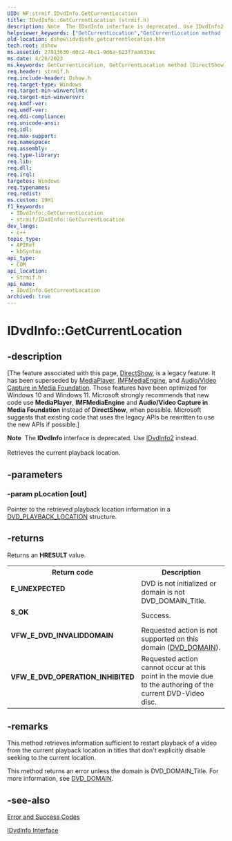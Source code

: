 ```yaml
---
UID: NF:strmif.IDvdInfo.GetCurrentLocation
title: IDvdInfo::GetCurrentLocation (strmif.h)
description: Note  The IDvdInfo interface is deprecated. Use IDvdInfo2 instead. Retrieves the current playback location.
helpviewer_keywords: ["GetCurrentLocation","GetCurrentLocation method [DirectShow]","GetCurrentLocation method [DirectShow]","IDvdInfo interface","IDvdInfo interface [DirectShow]","GetCurrentLocation method","IDvdInfo.GetCurrentLocation","IDvdInfo::GetCurrentLocation","IDvdInfoGetCurrentLocation","dshow.idvdinfo_getcurrentlocation","strmif/IDvdInfo::GetCurrentLocation"]
old-location: dshow\idvdinfo_getcurrentlocation.htm
tech.root: dshow
ms.assetid: 27913630-d0c2-4bc1-9d6a-623f7aa631ec
ms.date: 4/26/2023
ms.keywords: GetCurrentLocation, GetCurrentLocation method [DirectShow], GetCurrentLocation method [DirectShow],IDvdInfo interface, IDvdInfo interface [DirectShow],GetCurrentLocation method, IDvdInfo.GetCurrentLocation, IDvdInfo::GetCurrentLocation, IDvdInfoGetCurrentLocation, dshow.idvdinfo_getcurrentlocation, strmif/IDvdInfo::GetCurrentLocation
req.header: strmif.h
req.include-header: Dshow.h
req.target-type: Windows
req.target-min-winverclnt: 
req.target-min-winversvr: 
req.kmdf-ver: 
req.umdf-ver: 
req.ddi-compliance: 
req.unicode-ansi: 
req.idl: 
req.max-support: 
req.namespace: 
req.assembly: 
req.type-library: 
req.lib: 
req.dll: 
req.irql: 
targetos: Windows
req.typenames: 
req.redist: 
ms.custom: 19H1
f1_keywords:
 - IDvdInfo::GetCurrentLocation
 - strmif/IDvdInfo::GetCurrentLocation
dev_langs:
 - c++
topic_type:
 - APIRef
 - kbSyntax
api_type:
 - COM
api_location:
 - Strmif.h
api_name:
 - IDvdInfo.GetCurrentLocation
archived: true
---
```


# IDvdInfo::GetCurrentLocation


## -description

\[The feature associated with this page, [DirectShow](/windows/win32/directshow/directshow), is a legacy feature. It has been superseded by [MediaPlayer](/uwp/api/Windows.Media.Playback.MediaPlayer), [IMFMediaEngine](/windows/win32/api/mfmediaengine/nn-mfmediaengine-imfmediaengine), and [Audio/Video Capture in Media Foundation](/windows/win32/medfound/audio-video-capture-in-media-foundation). Those features have been optimized for Windows 10 and Windows 11. Microsoft strongly recommends that new code use **MediaPlayer**, **IMFMediaEngine** and **Audio/Video Capture in Media Foundation** instead of **DirectShow**, when possible. Microsoft suggests that existing code that uses the legacy APIs be rewritten to use the new APIs if possible.\]

<div class="alert"><b>Note</b>  The <b>IDvdInfo</b> interface is deprecated. Use <a href="/windows/desktop/api/strmif/nn-strmif-idvdinfo2">IDvdInfo2</a> instead.</div>
<div> </div>
Retrieves the current playback location.

## -parameters

### -param pLocation [out]

Pointer to the retrieved playback location information in a [DVD_PLAYBACK_LOCATION](/windows/desktop/api/strmif/ns-strmif-dvd_playback_location) structure.

## -returns

Returns an <b>HRESULT</b> value.

<table>
<tr>
<th>Return code</th>
<th>Description</th>
</tr>
<tr>
<td width="40%">
<dl>
<dt><b>E_UNEXPECTED</b></dt>
</dl>
</td>
<td width="60%">
DVD is not initialized or domain is not DVD_DOMAIN_Title.

</td>
</tr>
<tr>
<td width="40%">
<dl>
<dt><b>S_OK</b></dt>
</dl>
</td>
<td width="60%">
Success.

</td>
</tr>
<tr>
<td width="40%">
<dl>
<dt><b>VFW_E_DVD_INVALIDDOMAIN</b></dt>
</dl>
</td>
<td width="60%">
Requested action is not supported on this domain (<a href="/windows/desktop/api/strmif/ne-strmif-dvd_domain">DVD_DOMAIN</a>).

</td>
</tr>
<tr>
<td width="40%">
<dl>
<dt><b>VFW_E_DVD_OPERATION_INHIBITED</b></dt>
</dl>
</td>
<td width="60%">
Requested action cannot occur at this point in the movie due to the authoring of the current DVD-Video disc.

</td>
</tr>
</table>

## -remarks

This method retrieves information sufficient to restart playback of a video from the current playback location in titles that don't explicitly disable seeking to the current location.

This method returns an error unless the domain is DVD_DOMAIN_Title. For more information, see <a href="/windows/desktop/api/strmif/ne-strmif-dvd_domain">DVD_DOMAIN</a>.

## -see-also

<a href="/windows/desktop/DirectShow/error-and-success-codes">Error and Success Codes</a>



<a href="/windows/desktop/api/strmif/nn-strmif-idvdinfo">IDvdInfo Interface</a>